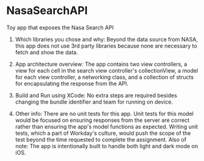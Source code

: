 # NasaSearchAPI
Toy app that exposes the Nasa Search API

1. Which libraries you chose and why:
Beyond the data source from NASA, this app does not use 3rd party libraries because none are necessary to fetch and show the data.  

2. App architecture overview:
The app contains two view controllers, a view for each cell in the search view controller's collectionView, a model for each view controller, a networking class, and a collection of structs for encapsulating the response from the API.

3. Build and Run using XCode:  No extra steps are required besides changing the bundle identifier and team for running on device.

4. Other info:  There are no unit tests for this app.  Unit tests for this model would be focused on ensuring responses from the server are correct rather than ensuring the app's model functions as expected.  Writing unit tests, which a part of Workday's culture, would push the scope of the test beyond the time requested to complete the assignment.  Also of note: The app is intentionally built to handle both light and dark mode on iOS.


